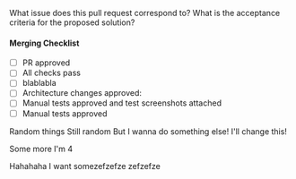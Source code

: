 What issue does this pull request correspond to?
What is the acceptance criteria for the proposed solution?

#### Merging Checklist

- [ ] PR approved
- [ ] All checks pass
- [ ] blablabla
- [ ] Architecture changes approved:
- [ ] Manual tests approved and test screenshots attached
- [ ] Manual tests approved

Random things
Still random
But I wanna do something else!
I'll change this!

Some more
I'm 4

Hahahaha
I want somezefzefze
zefzefze
